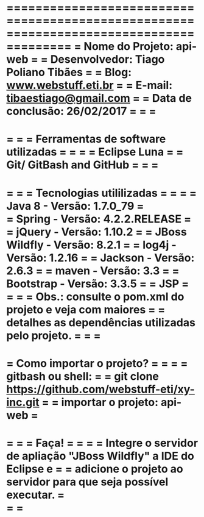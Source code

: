 =======================================================================================
=					Nome do Projeto: api-web  							              =
=					Desenvolvedor: Tiago Poliano Tibães								  =
=					Blog: www.webstuff.eti.br										  =
=					E-mail: tibaestiago@gmail.com									  =
=					Data de conclusão: 26/02/2017									  =
= 																					  =
=======================================================================================
=       																			  =
=                   Ferramentas de software utilizadas 								  =
= 																					  =
=                   Eclipse Luna   													  =
=                   Git/ GitBash and GitHub    										  =
=   																				  =
=======================================================================================
=                                                                                     =
=    		                  Tecnologias utililizadas 			                      =
= 																					  =
=     				Java 8 			- Versão: 1.7.0_79 							      =							          
=     				Spring 			- Versão: 4.2.2.RELEASE 		                  =
=     				jQuery 	        - Versão: 1.10.2  							      =
=     				JBoss Wildfly   - Versão: 8.2.1 								  =
=                   log4j          	- Versão: 1.2.16  								  =
=					Jackson      	- Versão: 2.6.3  								  =
=					maven   		- Versão: 3.3                                 	  =
=                   Bootstrap       - Versão: 3.3.5 		                          =
=					JSP  															  =
= 																					  =
=                   Obs.: consulte o pom.xml do projeto e veja com maiores  		  =
= 					detalhes as dependências utilizadas pelo projeto. 		          =
=  																					  =
=======================================================================================
=						      Como importar o projeto?             		              =
= 																					  =
= gitbash ou shell:  																  =
=     git clone https://github.com/webstuff-eti/xy-inc.git                            =
=	  importar o projeto: api-web    								                  =	
=======================================================================================
=                                                                                     =
=		Faça! 																		  =
=       																			  =
=       Integre o servidor de apliação "JBoss Wildfly" a IDE do Eclipse e	          = 															  =       adicione o projeto ao servidor para que seja possível executar.               =    
=																					  =
=======================================================================================
